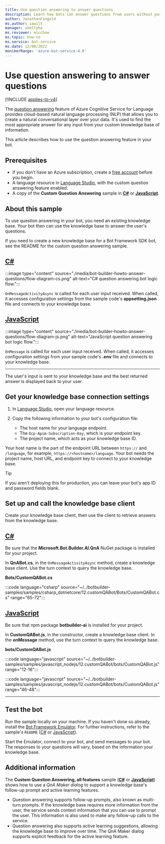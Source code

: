 ```yaml
---
title: Use question answering to answer questions
description: Learn how bots can answer questions from users without parsing or interpreting the questions. See how to use question answering for this task.
author: JonathanFingold
ms.author: iawilt
manager: shellyha
ms.reviewer: micchow
ms.topic: how-to
ms.service: bot-service
ms.date: 12/08/2022
monikerRange: 'azure-bot-service-4.0'
---
```


# Use question answering to answer questions

[!INCLUDE [applies-to-v4](./includes/applies-to-v4-current.md)]

The [question answering](v4sdk/bot-builder-concept-luis.md#question-answering) feature of Azure Cognitive Service for Language provides cloud-based natural language processing (NLP) that allows you to create a natural conversational layer over your data. It's used to find the most appropriate answer for any input from your custom knowledge base of information.

This article describes how to use the question answering feature in your bot.

## Prerequisites

- If you don't have an Azure subscription, create a [free account](https://azure.microsoft.com/free/?WT.mc_id=A261C142F) before you begin.
- A language resource in [Language Studio](https://language.cognitive.azure.com/), with the custom question answering feature enabled.
- A copy of the **Custom Question Answering** sample in [**C#**][cs sample] or [**JavaScript**][js sample].

[cs sample]: https://github.com/microsoft/BotBuilder-Samples/tree/main/samples/csharp_dotnetcore/12.customQABot
[js sample]: https://github.com/microsoft/BotBuilder-Samples/tree/main/samples/javascript_nodejs/12.customQABot

## About this sample

To use question answering in your bot, you need an existing knowledge base. Your bot then can use the knowledge base to answer the user's questions.

If you need to create a new knowledge base for a Bot Framework SDK bot, see the README for the custom question answering sample.

## [C#](#tab/cs)

:::image type="content" source="./media/bot-builder-howto-answer-questions/flow-diagram-cs.png" alt-text="C# question answering bot logic flow.":::

`OnMessageActivityAsync` is called for each user input received. When called, it accesses configuration settings from the sample code's **appsetting.json** file and connects to your knowledge base.

## [JavaScript](#tab/js)

:::image type="content" source="./media/bot-builder-howto-answer-questions/flow-diagram-js.png" alt-text="JavaScript question answering bot logic flow.":::

`OnMessage` is called for each user input received. When called, it accesses configuration settings from your sample code's **.env** file and connects to your knowledge base.

---

The user's input is sent to your knowledge base and the best returned answer is displayed back to your user.

## Get your knowledge base connection settings

1. In [Language Studio](https://language.cognitive.azure.com/), open your language resource.
1. Copy the following information to your bot's configuration file:

    - The host name for your language endpoint.
    - The `Ocp-Apim-Subscription-Key`, which is your endpoint key.
    - The project name, which acts as your knowledge base ID.

Your host name is the part of the endpoint URL between `https://` and `/language`, for example, `https://<hostname>/language`. Your bot needs the project name, host URL, and endpoint key to connect to your knowledge base.

> [!TIP]
> If you aren't deploying this for production, you can leave your bot's app ID and password fields blank.

## Set up and call the knowledge base client

Create your knowledge base client, then use the client to retrieve answers from the knowledge base.

## [C#](#tab/cs)

Be sure that the **Microsoft.Bot.Builder.AI.QnA** NuGet package is installed for your project.

In **QnABot.cs**, in the `OnMessageActivityAsync` method, create a knowledge base client. Use the turn context to query the knowledge base.

**Bots/CustomQABot.cs**

:::code language="csharp" source="~/../botbuilder-samples/samples/csharp_dotnetcore/12.customQABot/Bots/CustomQABot.cs" range="65-72":::

## [JavaScript](#tab/js)

Be sure that npm package **botbuilder-ai** is installed for your project.

In **CustomQABot.js**, in the constructor, create a knowledge base client. In the **onMessage** method, use the turn context to query the knowledge base.

**bots/CustomQABot.js**

:::code language="javascript" source="~/../botbuilder-samples/samples/javascript_nodejs/12.customQABot/bots/CustomQABot.js" range="12-16":::

:::code language="javascript" source="~/../botbuilder-samples/samples/javascript_nodejs/12.customQABot/bots/CustomQABot.js" range="46-48":::

---

## Test the bot

Run the sample locally on your machine. If you haven't done so already, install the [Bot Framework Emulator](https://github.com/Microsoft/BotFramework-Emulator/blob/master/README.md#download). For further instructions, refer to the sample's `README` ([C#][CS readme] or [JavaScript][JS readme]).

Start the Emulator, connect to your bot, and send messages to your bot. The responses to your questions will vary, based on the information your knowledge base.

[CS readme]: https://github.com/microsoft/BotBuilder-Samples/tree/main/samples/csharp_dotnetcore/12.customQABot#readme
[JS readme]: https://github.com/microsoft/BotBuilder-Samples/tree/main/samples/javascript_nodejs/12.customQABot#readme

## Additional information

The **Custom Question Answering, all features** sample ([**C#**][CS adv readme] or [**JavaScript**][JS adv readme]) shows how to use a _QnA Maker dialog_ to support a knowledge base's follow-up prompt and active learning features.

- Question answering supports follow-up prompts, also known as multi-turn prompts. If the knowledge base requires more information from the user, the service sends context information that you can use to prompt the user. This information is also used to make any follow-up calls to the service.
- Question answering also supports active learning suggestions, allowing the knowledge base to improve over time. The QnA Maker dialog supports explicit feedback for the active learning feature.

[CS adv readme]: https://github.com/microsoft/BotBuilder-Samples/tree/main/samples/csharp_dotnetcore/48.customQABot-all-features#readme
[JS adv readme]: https://github.com/microsoft/BotBuilder-Samples/tree/main/samples/javascript_nodejs/48.customQABot-all-features#readme
